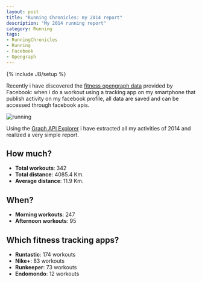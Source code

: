```yaml
---
layout: post
title: "Running Chronicles: my 2014 report"
description: "My 2014 running report"
category: Running
tags: 
- RunningChronicles
- Running
- Facebook
- Opengraph
---
```

{% include JB/setup %}

Recently i have discovered the [fitness opengraph data](https://developers.facebook.com/docs/opengraph/guides/fitness) provided by Facebook: when i do a workout using a tracking app on my smartphone that publish activity on my facebook profile, all data are saved and can be accessed through facebook apis.

![running](http://woodstok.io/public/images/running.jpg)
<!-- more -->

Using the [Graph API Explorer](https://developers.facebook.com/tools/explorer/) i have extracted all my activities of 2014 and realized a very simple report.


How much?
---

- **Total workouts**: 342
- **Total distance**: 4085.4 Km.
- **Average distance**: 11.9 Km.

When?
---
- **Morning workouts**: 247
- **Afternoon workouts**: 95 

Which fitness tracking apps?
---
- **Runtastic**: 174 workouts
- **Nike+**: 83 workouts
- **Runkeeper**: 73 workouts
- **Endomondo**: 12 workouts


